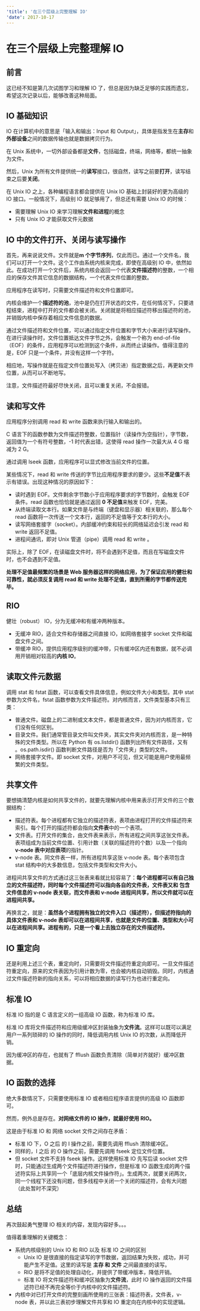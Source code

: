 ```yaml
---
'title': '在三个层级上完整理解 IO'
'date': 2017-10-17
---
```

# 在三个层级上完整理解 IO

## 前言

这已经不知是第几次试图学习和理解 IO 了，但总是因为缺乏足够的实践而遗忘，希望这次记录以后，能够改善这种局面。

## IO 基础知识

IO 在计算机中的意思是「输入和输出：Input 和 Output」，具体是指发生在**主存**和**外部设备**之间的数据传输也就是数据拷贝行为。

在 Unix 系统中，一切外部设备都是**文件**，包括磁盘，终端，网络等，都统一抽象为文件。

然后，Unix 为所有文件提供统一的**读写**接口，很自然，读写之前要**打开**，读写结束之后要**关闭**。

在 Unix IO 之上，各种编程语言都会提供在 Unix IO 基础上封装好的更为高级的 IO 接口。一般情况下，高级别 IO 就足够用了，但总还有需要 Unix IO 的时候：
- 需要理解 Unix IO 来学习理解**文件和进程**的概念
- 只有 Unix IO 才能获取文件元数据

## IO 中的文件打开、关闭与读写操作

首先，再来说说文件。文件就是**m 个字节序列**，仅此而已。通过一个文件名，我们可以打开一个文件。这个工作由系统内核来完成，即使在高级别 IO 中，依然如此。在成功打开一个文件后，系统内核会返回一个代表**文件描述符**的整数，一个相应的保存文件其它信息的数据结构，一个代表文件位置的整数。

应用程序在读写时，只需要文件描述符和文件位置即可。

内核会维护一个**描述符的池**，池中是仍在打开状态的文件，在任何情况下，只要进程结束，进程中打开的文件都会被关闭。关闭就是将相应描述符移出描述符的池，并销毁内核中保存着相应文件信息的数据。

通过文件描述符和文件位置，可以通过指定文件位置和字节大小来进行读写操作。在进行读操作时，文件位置抵达文件字节之外，会触发一个称为 end-of-file（EOF）的条件，应用程序可以检测到这个条件，从而终止读操作。值得注意的是，EOF 只是一个条件，并没有这样一个字符。

相应地，写操作就是在指定文件位置处写入（拷贝进）指定数据之后，再更新文件位置，从而可以不断地写。

注意，文件描述符最好尽快关闭，且可以重复关闭，不会报错。

## 读和写文件

应用程序分别调用 read 和 write 函数来执行输入和输出的。

C 语言下的函数参数为文件描述符整数，位置指针（读操作为空指针），字节数，返回值为一个有符号整数，-1 时代表出错，这使得 read 操作一次最大从 4
G 缩减为 2 G。

通过调用 lseek 函数，应用程序可以显式修改当前文件的位置。

某些情况下，read 和 write 传送的字节比应用程序要求的要少。这些**不足值**不表示有错误。出现这种情况的原因如下：

- 读时遇到 EOF。文件剩余字节数小于应用程序要求的字节数时，会触发 EOF 条件。read 函数也恰恰就是通过返回 **0 不足值**来触发 EOF，完美。
- 从终端读取文本行。如果文件是与终端（键盘和显示器）相关联的，那么每个 read 函数将一次传送一个文本行，返回的不足值等于文本行的大小。
- 读写网络套接字（socket）。内部缓冲约束和较长的网络延迟会引发 read 和 write 返回不足值。
- 进程间通讯，即对 Unix 管道（pipe）调用 read 和 write 。

实际上，除了 EOF，在读磁盘文件时，将不会遇到不足值，而且在写磁盘文件时，也不会遇到不足值。

**处理不足值最频繁的场景是 Web 服务器这样的网络应用，为了保证应用的健壮和可靠性，就必须反复调用 read 和 write 处理不足值，直到所需的字节都传送完毕。**

## RIO

健壮（robust） IO，分为无缓冲和有缓冲两种版本。

- 无缓冲 RIO，适合文件和存储器之间直接 IO，如网络套接字 socket 文件和磁盘文件之间。
- 带缓冲 RIO，提供应用程序级别的缓冲带，只有缓冲区内还有数据，就不必调用开销相对较高的**内核 IO**。

## 读取文件元数据

调用 stat 和 fstat 函数，可以查看文件具体信息，例如文件大小和类型。其中 stat 参数为文件名，fstat 函数参数为文件描述符。对内核而言，文件类型基本只有三类：
- 普通文件。磁盘上的二进制或文本文件，都是普通文件，因为对内核而言，它们没有任何区别。
- 目录文件。我们通常管目录文件叫文件夹，其实文件夹对内核而言，是一种特殊的文件类型。所以在 Python 有 os.listdir() 函数列出所有文件路径，又有 。os.path.isdir() 函数判断文件路径是否为「文件夹」类型的文件。
- 网络套接字文件。即 socket 文件，对用户不可见，但又可能是用户使用最频繁的文件类型。

## 共享文件

要想搞清楚内核是如何共享文件的，就要先理解内核中用来表示打开文件的三个数据结构：

- 描述符表。每个进程都有它独立的描述符表，表项由进程打开的文件描述符来索引。每个打开的描述符都会指向**文件表**中的一个表项。
- 文件表。打开文件的集合，由文件表来表示，所有进程之间共享这张文件表。表项组成为当前文件位置、引用计数（关联的描述符的个数）以及一个指向 **v-node 表中对应表项**的指针。
- v-node 表。同文件表一样，所有进程共享这张 v-node 表。每个表项包含 stat 结构中的大多数信息，包括文件类型和文件大小。

进程间共享文件的方式通过这三张表来看就比较容易了：**每个进程都可以有自己独立的文件描述符，同时每个文件描述符可以指向各自的文件表，文件表又和 包含文件信息的 v-node 表关联，而文件表和 v-node 进程间共享，所以文件就可以在进程间共享。**

再换言之，就是：**虽然各个进程拥有独立的文件入口（描述符），但描述符指向的具体文件表和 v-node 表却可以在进程间共享，也就是文件的位置、类型和大小可以在进程间共享。进程有的，只是一个看上去独立存在的文件描述符。**

## IO 重定向

还是利用上述三个表，重定向时，只需要将文件描述符重定向即可。一旦文件描述符重定向，原来的文件表因为引用计数为零，也会被内核自动销毁。同时，内核通过文件描述符新的指向关系，可以将相应数据的读写行为也进行重定向。

## 标准 IO

标准 IO 指的是 C 语言定义的一组高级 IO 函数，称为标准 IO 库。

标准 IO 库将文件描述符和应用级缓冲区封装抽象为**文件流**。这样可以既可以满足用户一系列琐碎的 IO 操作的同时，降低调用内核 Unix IO 的次数，从而降低开销。

因为缓冲区的存在，也就有了 fflush 函数负责清除（简单对齐就好）缓冲区数据。

## IO 函数的选择

绝大多数情况下，只需要使用标准 IO 或者相应程序语言提供的高级 IO 函数即可。

然而，例外总是存在。**对网络文件的 IO 操作，就最好使用 RIO。**

这是由于标准 IO 和 网络 socket 文件之间存在矛盾：

- 标准 IO 下，O 之后 的 I 操作之前，需要先调用 fflush 清除缓冲区。
- 同样的，I 之后 的 O 操作之前，需要先调用 fseek 定位文件位置。
- 但 socket 文件不支持 fseek 操作。这样使用标准 IO 先写后读 socket 文件时，只能通过生成两个文件描述符进行操作，但是标准 IO 函数生成的两个描述符实际上共享同一个「底层内核文件操作符」。生成两次，就要关闭两次，同一个线程下还没有问题，但多线程中关闭一个关闭的描述符，会有大问题（此处暂时不深究）

## 总结

再次鼓起勇气整理 IO 相关的内容，发现内容好多。。。

值得着重理解的关键概念：

- 系统内核级别的 Unix IO 和 RIO 以及 标准 IO 之间的区别
	- Unix IO 是很直接的指定读写的字节数据，返回结果为失败，成功，并可能产生不足值。这里的读写是 **主存 和 文件** 之间最直接的读写。
	- RIO 是将不足值的处理自动化，并提供了带缓冲版本，降低开销。
	- 标准 IO 将文件描述符和缓冲区抽象为**文件流**，此时 IO 操作返回的文件描述符已经不再完全等价于内核中的文件描述符。
- 内核中对已打开文件的完整刻画所使用的三张表：描述符表，文件表，v-node 表，并以此三表初步理解文件共享和 IO 重定向在内核中的实现逻辑。